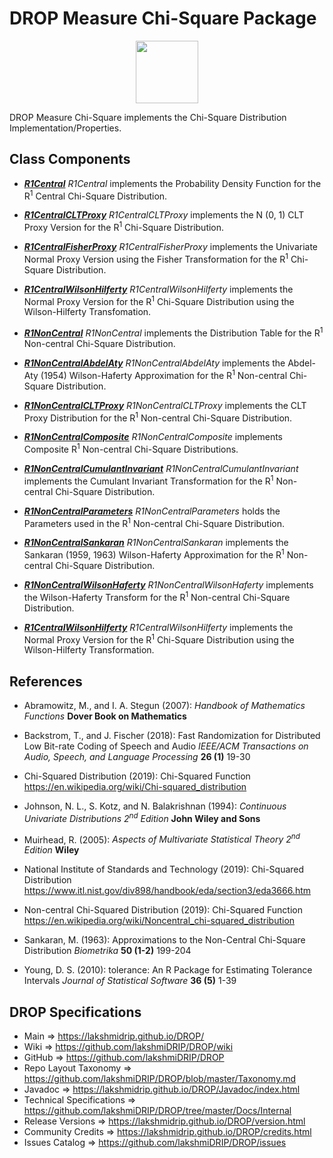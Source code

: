 # DROP Measure Chi-Square Package

<p align="center"><img src="https://github.com/lakshmiDRIP/DROP/blob/master/DRIP_Logo.gif?raw=true" width="100"></p>

DROP Measure Chi-Square implements the Chi-Square Distribution Implementation/Properties.


## Class Components

 * [***R1Central***](https://github.com/lakshmiDRIP/DROP/tree/master/src/main/java/org/drip/measure/chisquare/R1Central.java)
 <i>R1Central</i> implements the Probability Density Function for the R<sup>1</sup> Central Chi-Square Distribution.

 * [***R1CentralCLTProxy***](https://github.com/lakshmiDRIP/DROP/tree/master/src/main/java/org/drip/measure/chisquare/R1CentralCLTProxy.java)
 <i>R1CentralCLTProxy</i> implements the N (0, 1) CLT Proxy Version for the R<sup>1</sup> Chi-Square Distribution.

 * [***R1CentralFisherProxy***](https://github.com/lakshmiDRIP/DROP/tree/master/src/main/java/org/drip/measure/chisquare/R1CentralFisherProxy.java)
 <i>R1CentralFisherProxy</i> implements the Univariate Normal Proxy Version using the Fisher Transformation for the R<sup>1</sup> Chi-Square Distribution.

 * [***R1CentralWilsonHilferty***](https://github.com/lakshmiDRIP/DROP/tree/master/src/main/java/org/drip/measure/chisquare/R1CentralWilsonHilferty.java)
 <i>R1CentralWilsonHilferty</i> implements the Normal Proxy Version for the R<sup>1</sup> Chi-Square Distribution using the Wilson-Hilferty Transfomation.

 * [***R1NonCentral***](https://github.com/lakshmiDRIP/DROP/tree/master/src/main/java/org/drip/measure/chisquare/R1NonCentral.java)
 <i>R1NonCentral</i> implements the Distribution Table for the R<sup>1</sup> Non-central Chi-Square Distribution.

 * [***R1NonCentralAbdelAty***](https://github.com/lakshmiDRIP/DROP/tree/master/src/main/java/org/drip/measure/chisquare/R1NonCentralAbdelAty.java)
 <i>R1NonCentralAbdelAty</i> implements the Abdel-Aty (1954) Wilson-Haferty Approximation for the R<sup>1</sup> Non-central Chi-Square Distribution.

 * [***R1NonCentralCLTProxy***](https://github.com/lakshmiDRIP/DROP/tree/master/src/main/java/org/drip/measure/chisquare/R1NonCentralCLTProxy.java)
 <i>R1NonCentralCLTProxy</i> implements the CLT Proxy Distribution for the R<sup>1</sup> Non-central Chi-Square Distribution.

 * [***R1NonCentralComposite***](https://github.com/lakshmiDRIP/DROP/tree/master/src/main/java/org/drip/measure/chisquare/R1NonCentralComposite.java)
 <i>R1NonCentralComposite</i> implements Composite R<sup>1</sup> Non-central Chi-Square Distributions.

 * [***R1NonCentralCumulantInvariant***](https://github.com/lakshmiDRIP/DROP/tree/master/src/main/java/org/drip/measure/chisquare/R1NonCentralCumulantInvariant.java)
 <i>R1NonCentralCumulantInvariant</i> implements the Cumulant Invariant Transformation for the R<sup>1</sup> Non-central Chi-Square Distribution.

 * [***R1NonCentralParameters***](https://github.com/lakshmiDRIP/DROP/tree/master/src/main/java/org/drip/measure/chisquare/R1NonCentralParameters.java)
 <i>R1NonCentralParameters</i> holds the Parameters used in the R<sup>1</sup> Non-central Chi-Square Distribution.

 * [***R1NonCentralSankaran***](https://github.com/lakshmiDRIP/DROP/tree/master/src/main/java/org/drip/measure/chisquare/R1NonCentralSankaran.java)
 <i>R1NonCentralSankaran</i> implements the Sankaran (1959, 1963) Wilson-Haferty Approximation for the R<sup>1</sup> Non-central Chi-Square Distribution.

 * [***R1NonCentralWilsonHaferty***](https://github.com/lakshmiDRIP/DROP/tree/master/src/main/java/org/drip/measure/chisquare/R1NonCentralWilsonHaferty.java)
 <i>R1NonCentralWilsonHaferty</i> implements the Wilson-Haferty Transform for the R<sup>1</sup> Non-central Chi-Square Distribution.

 * [***R1CentralWilsonHilferty***](https://github.com/lakshmiDRIP/DROP/tree/master/src/main/java/org/drip/measure/chisquare/R1CentralWilsonHilferty.java)
 <i>R1CentralWilsonHilferty</i> implements the Normal Proxy Version for the R<sup>1</sup> Chi-Square Distribution using the Wilson-Hilferty Transformation.


## References

 * Abramowitz, M., and I. A. Stegun (2007): <i>Handbook of Mathematics Functions</i> <b>Dover Book on
 Mathematics</b>

 * Backstrom, T., and J. Fischer (2018): Fast Randomization for Distributed Low Bit-rate Coding of Speech and
 Audio <i>IEEE/ACM Transactions on Audio, Speech, and Language Processing</i> <b>26 (1)</b> 19-30

 * Chi-Squared Distribution (2019): Chi-Squared Function
 https://en.wikipedia.org/wiki/Chi-squared_distribution

 * Johnson, N. L., S. Kotz, and N. Balakrishnan (1994): <i>Continuous Univariate Distributions 2<sup>nd</sup>
 Edition</i> <b>John Wiley and Sons</b>

 * Muirhead, R. (2005): <i>Aspects of Multivariate Statistical Theory 2<sup>nd</sup> Edition</i> <b>Wiley</b>

 * National Institute of Standards and Technology (2019): Chi-Squared Distribution
 https://www.itl.nist.gov/div898/handbook/eda/section3/eda3666.htm

 * Non-central Chi-Squared Distribution (2019): Chi-Squared Function https://en.wikipedia.org/wiki/Noncentral_chi-squared_distribution

 * Sankaran, M. (1963): Approximations to the Non-Central Chi-Square Distribution <i>Biometrika</i> <b>50 (1-2)</b> 199-204

 * Young, D. S. (2010): tolerance: An R Package for Estimating Tolerance Intervals <i>Journal of Statistical Software</i> <b>36 (5)</b> 1-39


## DROP Specifications

 * Main                     => https://lakshmidrip.github.io/DROP/
 * Wiki                     => https://github.com/lakshmiDRIP/DROP/wiki
 * GitHub                   => https://github.com/lakshmiDRIP/DROP
 * Repo Layout Taxonomy     => https://github.com/lakshmiDRIP/DROP/blob/master/Taxonomy.md
 * Javadoc                  => https://lakshmidrip.github.io/DROP/Javadoc/index.html
 * Technical Specifications => https://github.com/lakshmiDRIP/DROP/tree/master/Docs/Internal
 * Release Versions         => https://lakshmidrip.github.io/DROP/version.html
 * Community Credits        => https://lakshmidrip.github.io/DROP/credits.html
 * Issues Catalog           => https://github.com/lakshmiDRIP/DROP/issues
